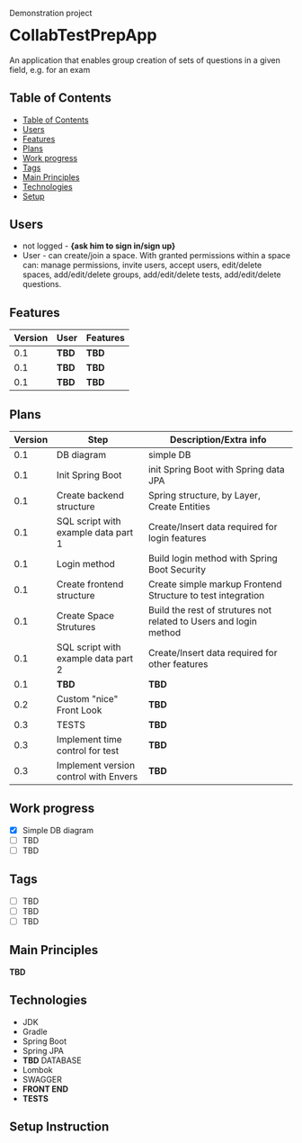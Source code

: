 

<span>Demonstration project</span>
<h1 style="margin-top: 5px;" > CollabTestPrepApp </h1>
An application that enables group creation of sets of questions in a given field, e.g. for an exam

## Table of Contents
  * [Table of Contents](#table-of-contents)
  * [Users](#users)
  * [Features](#features)
  * [Plans](#plans)
  * [Work progress](#work-progress)
  * [Tags](#tags)
  * [Main Principles](#main-principles)
  * [Technologies](#technologies)
  * [Setup](#setup)


## Users
 - not logged - __{ask him to sign in/sign up}__
 - User - can create/join a space. With granted permissions within a space can: manage permissions, invite users, accept users, edit/delete spaces, add/edit/delete groups, add/edit/delete tests, add/edit/delete questions. 

## Features
| Version | User | Features |
| --- | --- | --- |
| 0.1 | __TBD__ | __TBD__ |
| 0.1 | __TBD__ | __TBD__ |
| 0.1 | __TBD__ | __TBD__ |
 

## Plans
| Version | Step | Description/Extra info |
| --- | --- | --- |
| 0.1 | DB diagram | simple DB |
| 0.1 | Init Spring Boot | init Spring Boot with Spring data JPA |
| 0.1 | Create backend structure | Spring structure, by Layer, Create Entities |
| 0.1 | SQL script with example data part 1 | Create/Insert data required for login features |
| 0.1 | Login method | Build login method with Spring Boot Security |
| 0.1 | Create frontend structure | Create simple markup Frontend Structure to test integration |
| 0.1 | Create Space Strutures | Build the rest of strutures not related to Users and login method |
| 0.1 | SQL script with example data part 2 | Create/Insert data required for other features |
| 0.1 | __TBD__ | __TBD__ |
| 0.2 | Custom "nice" Front Look | __TBD__ |
| 0.3 | TESTS | __TBD__ |
| 0.3 | Implement time  control for test | __TBD__ |
| 0.3 | Implement version control with Envers | __TBD__ |

## Work progress 
- [X] Simple DB diagram
- [ ] TBD
- [ ] TBD

## Tags
- [ ] TBD
- [ ] TBD
- [ ] TBD

## Main Principles 
  __TBD__
  
## Technologies
- JDK
- Gradle
- Spring Boot
- Spring JPA
- __TBD__ DATABASE
- Lombok
- SWAGGER
- __FRONT END__
- __TESTS__

## Setup Instruction
